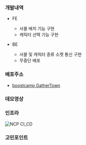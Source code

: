 ### 개발내역
- FE
  - 사물 배치 기능 구현
  - 캐릭터 선택 기능 구현

- BE
  - 사물 및 캐릭터 종류 소켓 통신 구현
  - 무중단 배포

### 배포주소
- [boostcamp GatherTown](http://49.50.173.188/)

### 데모영상

### 인프라
![NCP CI_CD](https://user-images.githubusercontent.com/76088639/138208610-4688ee63-46bb-4b9a-974a-3772e2c73afc.png)

### 고민포인트


